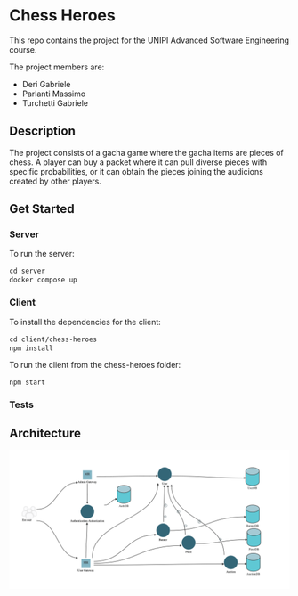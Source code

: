 # Chess Heroes 

This repo contains the project for the UNIPI Advanced Software Engineering course.

The project members are:
- Deri Gabriele
- Parlanti Massimo
- Turchetti Gabriele

## Description

The project consists of a gacha game where the gacha items are pieces of chess. A player can buy a packet where it can pull diverse pieces with specific probabilities, or it can obtain the pieces joining the audicions created by other players.

## Get Started

### Server

To run the server:
```
cd server
docker compose up
```

### Client

To install the dependencies for the client:
```
cd client/chess-heroes
npm install
```

To run the client from the chess-heroes folder:
```
npm start
```

### Tests

## Architecture

<img src="./assets/architecture.png">